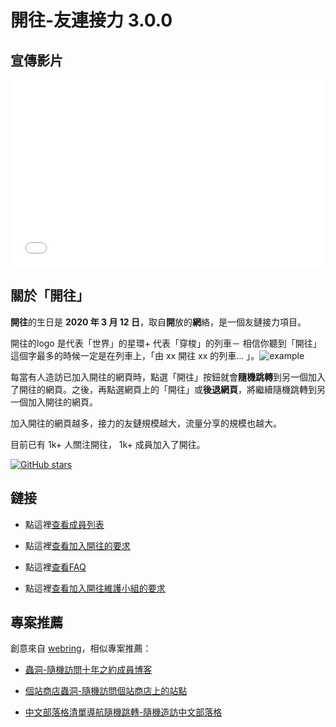 # 開往-友連接力 3.0.0

## 宣傳影片

<iframe src="//player.bilibili.com/player.html?aid=924428846&bvid=BV17T4y1t7bD&cid=1423471734&p=1" scrolling="no" border="0" frameborder="no" framespacing="0" allowfullscreen="true" width="100%" height="300px"> </iframe>

## 關於「開往」

**開往**的生日是 **2020 年 3 月 12 日**，取自**開**放的**網**絡，是一個友鏈接力項目。

開往的logo 是代表「世界」的星環+ 代表「穿梭」的列車－ 相信你聽到「開往」這個字最多的時候一定是在列車上，「由 xx 開往 xx 的列車… 」。![example](https://www.travellings.cn/assets/logo-index.gif)

每當有人造訪已加入開往的網頁時，點選「開往」按鈕就會**隨機跳轉**到另一個加入了開往的網頁。之後，再點選網頁上的「開往」或**後退網頁**，將繼續隨機跳轉到另一個加入開往的網頁。

加入開往的網頁越多，接力的友鏈規模越大，流量分享的規模也越大。

目前已有 1k+ 人關注開往， 1k+ 成員加入了開往。

[![GitHub stars](https://img.shields.io/github/stars/travellings-link/travellings?style=social)](https://github.com/travellings-link/travellings/stargazers)

## 鏈接

- 點這裡[查看成員列表](https://list.travellings.cn)

- 點這裡[查看加入開往的要求](https://www.travellings.cn/zh_TW/docs/join)

- 點這裡[查看FAQ](https://www.travellings.cn/zh_TW/docs/qa)

- 點這裡[查看加入開往維護小組的要求](https://www.travellings.cn/zh_TW/docs/toyou)

## 專案推薦

創意來自 [webring](https://github.com/XXIIVV/webring)，相似專案推薦：

- [蟲洞-隨機訪問十年之約成員博客](https://www.foreverblog.cn/notice/16.html)

- [個站商店蟲洞-隨機訪問個站商店上的站點](https://storeweb.cn/s/1818)

- [中文部落格清單導航隨機跳轉-隨機造訪中文部落格](https://zhblogs.ohyee.cc/go)
